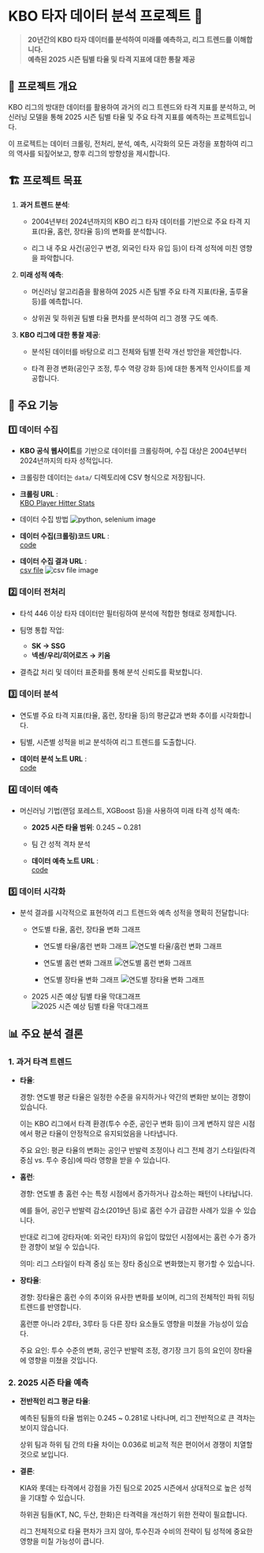 # KBO 타자 데이터 분석 프로젝트 🎯

> **20년간의 KBO 타자 데이터를 분석하여 미래를 예측하고, 리그 트렌드를 이해합니다.**  
> **예측된 2025 시즌 팀별 타율 및 타격 지표에 대한 통찰 제공**

## 📂 프로젝트 개요

KBO 리그의 방대한 데이터를 활용하여 과거의 리그 트렌드와 타격 지표를 분석하고, 머신러닝 모델을 통해 2025 시즌 팀별 타율 및 주요 타격 지표를 예측하는 프로젝트입니다.  

이 프로젝트는 데이터 크롤링, 전처리, 분석, 예측, 시각화의 모든 과정을 포함하여 리그의 역사를 되짚어보고, 향후 리그의 방향성을 제시합니다.

## 🏗 프로젝트 목표

1. **과거 트렌드 분석**:  
   - 2004년부터 2024년까지의 KBO 리그 타자 데이터를 기반으로 주요 타격 지표(타율, 홈런, 장타율 등)의 변화를 분석합니다.

   - 리그 내 주요 사건(공인구 변경, 외국인 타자 유입 등)이 타격 성적에 미친 영향을 파악합니다.

2. **미래 성적 예측**:  
   - 머신러닝 알고리즘을 활용하여 2025 시즌 팀별 주요 타격 지표(타율, 출루율 등)를 예측합니다.

   - 상위권 및 하위권 팀별 타율 편차를 분석하여 리그 경쟁 구도 예측.

3. **KBO 리그에 대한 통찰 제공**:  
   - 분석된 데이터를 바탕으로 리그 전체와 팀별 전략 개선 방안을 제안합니다.

   - 타격 환경 변화(공인구 조정, 투수 역량 강화 등)에 대한 통계적 인사이트를 제공합니다.

## 🚀 주요 기능

### 1️⃣ 데이터 수집
- **KBO 공식 웹사이트**를 기반으로 데이터를 크롤링하며, 수집 대상은 2004년부터 2024년까지의 타자 성적입니다.

- 크롤링한 데이터는 `data/` 디렉토리에 CSV 형식으로 저장됩니다.
- **크롤링 URL** :  
  [KBO Player Hitter Stats](https://www.koreabaseball.com/Record/Player/HitterBasic/Basic1.aspx?sort=HRA_RT)
- 데이터 수집 방법
  ![python, selenium image](https://github.com/vinyl-nyl/KBO_Batter_Project/blob/main/images/image.png?raw=true)
- **데이터 수집(크롤링)코드 URL** :  
  [code](https://github.com/vinyl-nyl/KBO_Batter_Project/blob/main/Data_Collection_Refinement/KBO_Hitter_data_crawling.py)
- **데이터 수집 결과 URL** :  
  [csv file](https://github.com/vinyl-nyl/KBO_Batter_Project/blob/main/Data_Collection_Refinement/kbo_Hitter_data.csv)
  ![csv file image](https://github.com/vinyl-nyl/KBO_Batter_Project/blob/main/images/image-2.png?raw=true)

### 2️⃣ 데이터 전처리
- 타석 446 이상 타자 데이터만 필터링하여 분석에 적합한 형태로 정제합니다.

- 팀명 통합 작업:
  - **SK → SSG**
  - **넥센/우리/히어로즈 → 키움**
- 결측값 처리 및 데이터 표준화를 통해 분석 신뢰도를 확보합니다.

### 3️⃣ 데이터 분석
- 연도별 주요 타격 지표(타율, 홈런, 장타율 등)의 평균값과 변화 추이를 시각화합니다.

- 팀별, 시즌별 성적을 비교 분석하여 리그 트렌드를 도출합니다.
- **데이터 분석 노트 URL** :  
  [code](https://github.com/vinyl-nyl/KBO_Batter_Project/blob/main/Data_Prediction_Analysis_Visualization/KBO_Hitter_Analysis_Trend.ipynb)

### 4️⃣ 데이터 예측
- 머신러닝 기법(랜덤 포레스트, XGBoost 등)을 사용하여 미래 타격 성적 예측:

  - **2025 시즌 타율 범위**: 0.245 ~ 0.281

  - 팀 간 성적 격차 분석

  - **데이터 예측 노트 URL** :  
  [code](https://github.com/vinyl-nyl/KBO_Batter_Project/blob/main/Data_Prediction_Analysis_Visualization/batting_average_prediction.ipynb)

### 5️⃣ 데이터 시각화
- 분석 결과를 시각적으로 표현하여 리그 트렌드와 예측 성적을 명확히 전달합니다:

  - 연도별 타율, 홈런, 장타율 변화 그래프
    - 연도별 타율/홈런 변화 그래프
    ![연도별 타율/홈런 변화 그래프](https://github.com/vinyl-nyl/KBO_Batter_Project/blob/main/images/image-3.png?raw=true)

    - 연도별 홈런 변화 그래프
    ![연도별 홈런 변화 그래프](https://github.com/vinyl-nyl/KBO_Batter_Project/blob/main/images/image-4.png?raw=true)

    - 연도별 장타율 변화 그래프
    ![연도별 장타율 변화 그래프](https://github.com/vinyl-nyl/KBO_Batter_Project/blob/main/images/image-5.png?raw=true)

  - 2025 시즌 예상 팀별 타율 막대그래프
  ![2025 시즌 예상 팀별 타율 막대그래프](https://github.com/vinyl-nyl/KBO_Batter_Project/blob/main/images/image-6.png?raw=true)

## 📊 주요 분석 결론

### 1. 과거 타격 트렌드
- **타율**:  

  경향: 연도별 평균 타율은 일정한 수준을 유지하거나 약간의 변화만 보이는 경향이 있습니다.

  이는 KBO 리그에서 타격 환경(투수 수준, 공인구 변화 등)이 크게 변하지 않은 시점에서 평균 타율이 안정적으로 유지되었음을 나타냅니다.

  주요 요인: 평균 타율의 변화는 공인구 반발력 조정이나 리그 전체 경기 스타일(타격 중심 vs. 투수 중심)에 따라 영향을 받을 수 있습니다.
  

- **홈런**:  

  경향: 연도별 총 홈런 수는 특정 시점에서 증가하거나 감소하는 패턴이 나타납니다.

  예를 들어, 공인구 반발력 감소(2019년 등)로 홈런 수가 급감한 사례가 있을 수 있습니다.

  반대로 리그에 강타자(예: 외국인 타자)의 유입이 많았던 시점에서는 홈런 수가 증가한 경향이 보일 수 있습니다.

  의미: 리그 스타일이 타격 중심 또는 장타 중심으로 변화했는지 평가할 수 있습니다.

- **장타율**:  

  경향: 장타율은 홈런 수의 추이와 유사한 변화를 보이며, 리그의 전체적인 파워 히팅 트렌드를 반영합니다.

  홈런뿐 아니라 2루타, 3루타 등 다른 장타 요소들도 영향을 미쳤을 가능성이 있습다.

  주요 요인: 투수 수준의 변화, 공인구 반발력 조정, 경기장 크기 등의 요인이 장타율에 영향을 미쳤을 것입니다.

### 2. 2025 시즌 타율 예측
- **전반적인 리그 평균 타율**:  

  예측된 팀들의 타율 범위는 0.245 ~ 0.281로 나타나며, 리그 전반적으로 큰 격차는 보이지 않습니다.

  상위 팀과 하위 팀 간의 타율 차이는 0.036로 비교적 적은 편이어서 경쟁이 치열할 것으로 보입니다.

- **결론**:  

  KIA와 롯데는 타격에서 강점을 가진 팀으로 2025 시즌에서 상대적으로 높은 성적을 기대할 수 있습니다.

  하위권 팀들(KT, NC, 두산, 한화)은 타격력을 개선하기 위한 전략이 필요합니다.

  리그 전체적으로 타율 편차가 크지 않아, 투수진과 수비의 전략이 팀 성적에 중요한 영향을 미칠 가능성이 큽니다.
